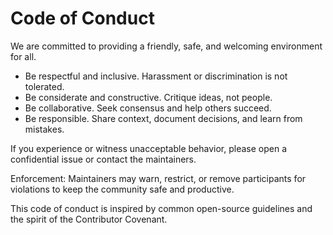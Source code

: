 # Code of Conduct

We are committed to providing a friendly, safe, and welcoming environment for all.

- Be respectful and inclusive. Harassment or discrimination is not tolerated.
- Be considerate and constructive. Critique ideas, not people.
- Be collaborative. Seek consensus and help others succeed.
- Be responsible. Share context, document decisions, and learn from mistakes.

If you experience or witness unacceptable behavior, please open a confidential issue or contact the maintainers.

Enforcement: Maintainers may warn, restrict, or remove participants for violations to keep the community safe and productive.

This code of conduct is inspired by common open-source guidelines and the spirit of the Contributor Covenant.
